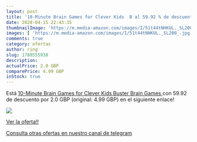 ```yaml
---
layout: post
title: '10-Minute Brain Games for Clever Kids  B al 59.92 % de descuento'
date: 2020-04-15 22:43:35
thumbnailImage: 'https://m.media-amazon.com/images/I/51t44tNHKUL._SL200_.jpg'
images: [ 'https://m.media-amazon.com/images/I/51t44tNHKUL._SL200_.jpg' ]
comments: true
category: ofertas
author: ring
slug: 1780555938
description:
actualPrice: 2.0 GBP
comparePrice: 4.99 GBP
inStock: true
---
```


Está [10-Minute Brain Games for Clever Kids  Buster Brain Games ](https://www.amazon.com/dp/1780555938/?tag=redken08-20) con 59.92 de descuento por 2.0 GBP (original: 4.99 GBP) en el siguiente enlace!

[![](https://m.media-amazon.com/images/I/51t44tNHKUL._SL200_.jpg)](https://www.amazon.com/dp/1780555938/?tag=redken08-20)

[Ver la oferta!!](https://www.amazon.com/dp/1780555938/?tag=redken08-20)

[Consulta otras ofertas en nuestro canal de telegram](https://t.me/s/ofertas25)
